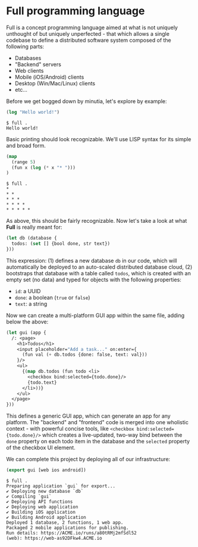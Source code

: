 # Full programming language

Full is a concept programming language aimed at what is not uniquely unthought of but uniquely unperfected - that which allows a single codebase to define a distributed software system composed of the following parts:

- Databases
- "Backend" servers
- Web clients
- Mobile (iOS/Android) clients
- Desktop (Win/Mac/Linux) clients
- etc...

Before we get bogged down by minutia, let's explore by example:

```lisp
(log "Hello world!")
```

```
$ full .
Hello world!
```

Basic printing should look recognizable. We'll use LISP syntax for its simple and broad form.

```lisp
(map
  (range 5)
  (fun x (log (* x "* ")))
)
```

```
$ full .
*
* *
* * *
* * * *
* * * * *
```

As above, this should be fairly recognizable. Now let's take a look at what **Full** is really meant for:

```lisp
(let db (database {
  todos: (set [] {bool done, str text})
}))
```

This expression: (1) defines a new database `db` in our code, which will automatically be deployed to an auto-scaled distributed database cloud, (2) bootstraps that database with a table called `todos`, which is created with an empty set (no data) and typed for objects with the following properties:

- `id`: a UUID
- `done`: a boolean (`true` or `false`)
- `text`: a string

Now we can create a multi-platform GUI app within the same file, adding below the above:

```lisp
(let gui (app {
  /: <page>
    <h1>Todos</h1>
    <input placeholder="Add a task..." on:enter={
      (fun val (+ db.todos {done: false, text: val}))
    }/>
    <ul>
      {(map db.todos (fun todo <li>
        <checkbox bind:selected={todo.done}/>
        {todo.text}
      </li>))}
    </ul>
  </page>
}))
```

This defines a generic GUI app, which can generate an app for any platform. The "backend" and "frontend" code is merged into one wholistic context - with powerful concise tools, like `<checkbox bind:selected={todo.done}/>` which creates a live-updated, two-way bind between the `done` property on each todo item in the database and the `selected` property of the checkbox UI element.

We can complete this project by deploying all of our infrastructure:

```lisp
(export gui [web ios android])
```

```
$ full .
Preparing application `gui` for export...
✔ Deploying new database `db`
✔ Compiling `gui`
✔ Deploying API functions
✔ Deploying web application
✔ Building iOS application
✔ Building Android application
Deployed 1 database, 2 functions, 1 web app.
Packaged 2 mobile applications for publishing.
Run details: https://ACME.io/runs/a80tRMj2mfSdl52
(web): https://web-as92DFkw4.ACME.io
```
